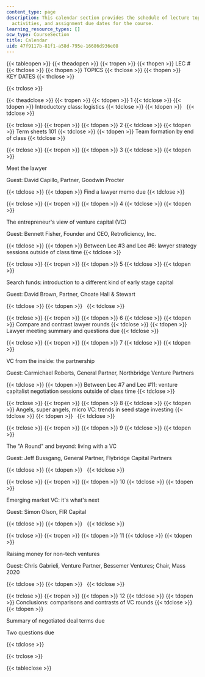 ```yaml
---
content_type: page
description: This calendar section provides the schedule of lecture topics, class
  activities, and assignment due dates for the course.
learning_resource_types: []
ocw_type: CourseSection
title: Calendar
uid: 47f9117b-81f1-a58d-795e-16686d936e08
---
```


{{< tableopen >}}
{{< theadopen >}}
{{< tropen >}}
{{< thopen >}}
LEC #
{{< thclose >}}
{{< thopen >}}
TOPICS
{{< thclose >}}
{{< thopen >}}
KEY DATES
{{< thclose >}}

{{< trclose >}}

{{< theadclose >}}
{{< tropen >}}
{{< tdopen >}}
1
{{< tdclose >}}
{{< tdopen >}}
Introductory class: logistics
{{< tdclose >}}
{{< tdopen >}}
 
{{< tdclose >}}

{{< trclose >}}
{{< tropen >}}
{{< tdopen >}}
2
{{< tdclose >}}
{{< tdopen >}}
Term sheets 101
{{< tdclose >}}
{{< tdopen >}}
Team formation by end of class
{{< tdclose >}}

{{< trclose >}}
{{< tropen >}}
{{< tdopen >}}
3
{{< tdclose >}}
{{< tdopen >}}


Meet the lawyer

Guest: David Capillo, Partner, Goodwin Procter


{{< tdclose >}}
{{< tdopen >}}
Find a lawyer memo due
{{< tdclose >}}

{{< trclose >}}
{{< tropen >}}
{{< tdopen >}}
4
{{< tdclose >}}
{{< tdopen >}}


The entrepreneur's view of venture capital (VC)

Guest: Bennett Fisher, Founder and CEO, Retroficiency, Inc.


{{< tdclose >}}
{{< tdopen >}}
Between Lec #3 and Lec #6: lawyer strategy sessions outside of class time
{{< tdclose >}}

{{< trclose >}}
{{< tropen >}}
{{< tdopen >}}
5
{{< tdclose >}}
{{< tdopen >}}


Search funds: introduction to a different kind of early stage capital

Guest: David Brown, Partner, Choate Hall & Stewart


{{< tdclose >}}
{{< tdopen >}}
 
{{< tdclose >}}

{{< trclose >}}
{{< tropen >}}
{{< tdopen >}}
6
{{< tdclose >}}
{{< tdopen >}}
Compare and contrast lawyer rounds
{{< tdclose >}}
{{< tdopen >}}
Lawyer meeting summary and questions due
{{< tdclose >}}

{{< trclose >}}
{{< tropen >}}
{{< tdopen >}}
7
{{< tdclose >}}
{{< tdopen >}}


VC from the inside: the partnership

Guest: Carmichael Roberts, General Partner, Northbridge Venture Partners


{{< tdclose >}}
{{< tdopen >}}
Between Lec #7 and Lec #11: venture capitalist negotiation sessions outside of class time
{{< tdclose >}}

{{< trclose >}}
{{< tropen >}}
{{< tdopen >}}
8
{{< tdclose >}}
{{< tdopen >}}
Angels, super angels, micro VC: trends in seed stage investing
{{< tdclose >}}
{{< tdopen >}}
 
{{< tdclose >}}

{{< trclose >}}
{{< tropen >}}
{{< tdopen >}}
9
{{< tdclose >}}
{{< tdopen >}}


The "A Round" and beyond: living with a VC

Guest: Jeff Bussgang, General Partner, Flybridge Capital Partners


{{< tdclose >}}
{{< tdopen >}}
 
{{< tdclose >}}

{{< trclose >}}
{{< tropen >}}
{{< tdopen >}}
10
{{< tdclose >}}
{{< tdopen >}}


Emerging market VC: it's what's next

Guest: Simon Olson, FIR Capital


{{< tdclose >}}
{{< tdopen >}}
 
{{< tdclose >}}

{{< trclose >}}
{{< tropen >}}
{{< tdopen >}}
11
{{< tdclose >}}
{{< tdopen >}}


Raising money for non-tech ventures

Guest: Chris Gabrieli, Venture Partner, Bessemer Ventures; Chair, Mass 2020


{{< tdclose >}}
{{< tdopen >}}
 
{{< tdclose >}}

{{< trclose >}}
{{< tropen >}}
{{< tdopen >}}
12
{{< tdclose >}}
{{< tdopen >}}
Conclusions: comparisons and contrasts of VC rounds
{{< tdclose >}}
{{< tdopen >}}


Summary of negotiated deal terms due

Two questions due


{{< tdclose >}}

{{< trclose >}}

{{< tableclose >}}